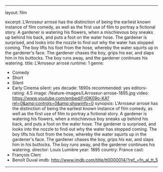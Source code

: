 ---

layout: film

excerpt: L'Arroseur arrosé has the distinction of being the earliest known instance of film comedy, as well as the first use of film to portray a fictional story. A gardener is watering his flowers, when a mischievous boy sneaks up behind his back, and puts a foot on the water hose. The gardener is surprised, and looks into the nozzle to find out why the water has stopped coming. The boy lifts his foot from the hose, whereby the water squirts up in the gardener's face. The gardener chases the boy, grips his ear, and slaps him in his buttocks. The boy runs away, and the gardener continues his watering. 
title: L'Arroseur arrosé
runtime: 1
genre:
- Comedy
- Short
- Silent
- Early Cinema
silent: yes
decade: 1890s
recommended: yes
editors-rating: 4.5
image:  /feature-images/LArroseur-arrose-1895.jpg
video: https://www.youtube.com/embed/Frl0K09o-KA?rel=0&amp;controls=0&amp;showinfo=0
synopsis: L'Arroseur arrosé has the distinction of being the earliest known instance of film comedy, as well as the first use of film to portray a fictional story. A gardener is watering his flowers, when a mischievous boy sneaks up behind his back, and puts a foot on the water hose. The gardener is surprised, and looks into the nozzle to find out why the water has stopped coming. The boy lifts his foot from the hose, whereby the water squirts up in the gardener's face. The gardener chases the boy, grips his ear, and slaps him in his buttocks. The boy runs away, and the gardener continues his watering. 
director: Louis Lumière
year: 1895
country: France
cast: 
- François Clerc
- Benoît Duval
imdb: http://www.imdb.com/title/tt0000014/?ref_=fn_al_tt_5

---